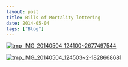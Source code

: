 ```yaml
---
layout: post
title: Bills of Mortality lettering
date: 2014-05-04
tags: ["Blog"]
---
```


[![tmp_IMG_20140504_124100~2677497544](tmp_IMG_20140504_1241002677497544-768x1024.jpg)](http://unterbahn.com/wp-content/uploads/2014/05/tmp_IMG_20140504_1241002677497544.jpg)

[![tmp_IMG_20140504_124503~2-1828668681](tmp_IMG_20140504_1245032-1828668681-768x1024.jpg)](http://unterbahn.com/wp-content/uploads/2014/05/tmp_IMG_20140504_1245032-1828668681.jpg)